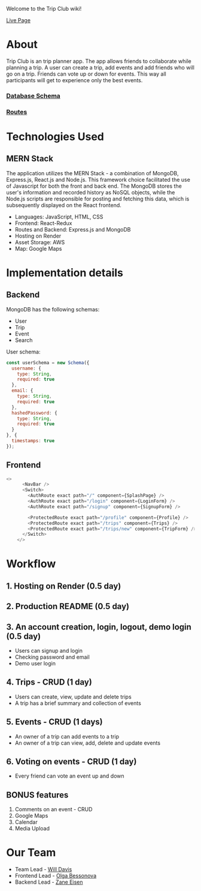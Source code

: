 Welcome to the Trip Club wiki!

[Live Page](https://tripclub.onrender.com)

# About

Trip Club is an trip planner app. The app allows friends to collaborate while planning a trip. A user can create a trip, add events and add friends who will go on a trip. Friends can vote up or down for events. This way all participants will get to experience only the best events. 

### [Database Schema](Database-Schema)
### [Routes](Routes)

# Technologies Used
## MERN Stack
The application utilizes the MERN Stack - a combination of MongoDB, Express.js, React.js and Node.js. This framework choice facilitated the use of Javascript for both the front and back end. The MongoDB stores the user's information and recorded history as NoSQL objects, while the Node.js scripts are responsible for posting and fetching this data, which is subsequently displayed on the React frontend.
- Languages: JavaScript, HTML, CSS
- Frontend: React-Redux
- Routes and Backend: Express.js and MongoDB
- Hosting on Render
- Asset Storage: AWS
- Map: Google Maps


# Implementation details

## Backend
MongoDB has the following schemas:
- User
- Trip
- Event
- Search

User schema:
```javascript
const userSchema = new Schema({
  username: {
    type: String,
    required: true
  },
  email: {
    type: String,
    required: true
  },
  hashedPassword: {
    type: String,
    required: true
  }
}, {
  timestamps: true
});
```

## Frontend
```javascript
<>
      <NavBar />
      <Switch>
        <AuthRoute exact path="/" component={SplashPage} />
        <AuthRoute exact path="/login" component={LoginForm} />
        <AuthRoute exact path="/signup" component={SignupForm} />

        <ProtectedRoute exact path="/profile" component={Profile} />
        <ProtectedRoute exact path="/trips" component={Trips} />       
        <ProtectedRoute exact path="/trips/new" component={TripForm} />
      </Switch>
    </>
```
 
# Workflow
## 1. Hosting on Render (0.5 day)
## 2. Production README (0.5 day)
## 3. An account creation, login, logout, demo login (0.5 day)
* Users can signup and login
* Checking password and email
* Demo user login

## 4. Trips - CRUD (1 day)
* Users can create, view, update and delete trips
* A trip has a brief summary and collection of events

## 5. Events - CRUD (1 days)
* An owner of a trip can add events to a trip
* An owner of a trip can view, add, delete and update events

## 6. Voting on events - CRUD (1 day)
* Every friend can vote an event up and down 


## BONUS features
1. Comments on an event - CRUD 
2. Google Maps
3. Calendar
4. Media Upload

# Our Team
- Team Lead - [Will Davis](https://github.com/wtdavis)
- Frontend Lead - [Olga Bessonova](https://github.com/olga-bessonova)
- Backend Lead - [Zane Eisen](https://github.com/zeisen33)